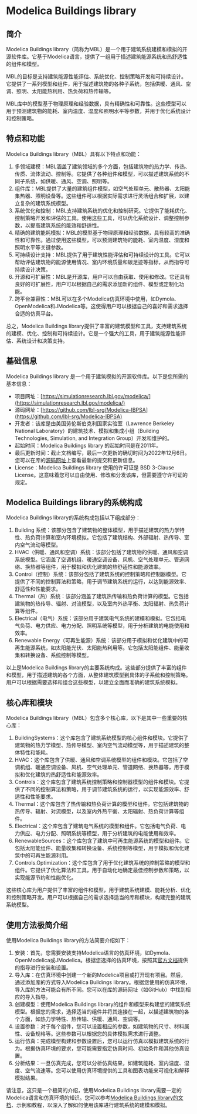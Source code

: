 # Modelica Buildings library

## 简介

Modelica Buildings library（简称为MBL）是一个用于建筑系统建模和模拟的开源软件库。它基于Modelica语言，提供了一组用于描述建筑能源系统和热舒适性的组件和模型。

MBL的目标是支持建筑能源性能评估、系统优化、控制策略开发和可持续设计。它提供了一系列模型和组件，用于描述建筑物的各种子系统，包括供暖、通风、空调、照明、太阳能热利用、热负荷和热传输等。

MBL库中的模型基于物理原理和经验数据，具有精确性和可靠性。这些模型可以用于预测建筑物的能耗、室内温度、湿度和照明水平等参数，并用于优化系统设计和控制策略。

## 特点和功能

Modelica Buildings library（MBL）具有以下特点和功能：

1. 多领域建模：MBL涵盖了建筑领域的多个方面，包括建筑物的热力学、传热、传质、流体流动、控制等。它提供了各种组件和模型，可以描述建筑系统的不同子系统，如供暖、通风、空调、照明等。
2. 组件库：MBL提供了大量的建筑组件模型，如空气处理单元、散热器、太阳能集热器、照明设备等。这些组件可以根据实际需求进行灵活组合和扩展，以建立复杂的建筑系统模型。
3. 系统优化和控制：MBL支持建筑系统的优化和控制研究。它提供了能耗优化、控制策略开发和评估的工具。使用这些工具，可以优化系统设计、调整控制参数，以提高建筑系统的能效和舒适性。
4. 精确的建筑能耗模拟：MBL的模型基于物理原理和经验数据，具有较高的准确性和可靠性。通过使用这些模型，可以预测建筑物的能耗、室内温度、湿度和照明水平等关键参数。
5. 可持续设计支持：MBL提供了用于建筑性能评估和可持续设计的工具。它可以帮助评估建筑物的能源使用情况、室内环境质量和碳足迹等指标，从而指导可持续设计决策。
6. 开源和可扩展性：MBL是开源库，用户可以自由获取、使用和修改。它还具有良好的可扩展性，用户可以根据自己的需求添加新的组件、模型或定制化功能。
7. 跨平台兼容性：MBL可以在多个Modelica仿真环境中使用，如Dymola、OpenModelica和JModelica等。这使得用户可以根据自己的喜好和需求选择合适的仿真平台。

总之，Modelica Buildings library提供了丰富的建筑模型和工具，支持建筑系统的建模、优化、控制和可持续设计。它是一个强大的工具，用于建筑能源性能评估、系统设计和决策支持。

## 基础信息

Modelica Buildings library 是一个用于建筑模拟的开源软件库。以下是您所需的基本信息：

- 项目网址：[https://simulationresearch.lbl.gov/modelica/](https://simulationresearch.lbl.gov/modelica/)
- 源码网址：[https://github.com/lbl-srg/Modelica-IBPSA](https://github.com/lbl-srg/Modelica-IBPSA)
- 开发者：该库是由美国劳伦斯伯克利国家实验室（Lawrence Berkeley National Laboratory）的建筑技术、模拟和集成小组（Building Technologies, Simulation, and Integration Group）开发和维护的。
- 起始时间：Modelica Buildings library 的起始时间是在2011年。
- 最后更新时间：截止文档编写，最后一次更新的确切时间为2022年12月6日。您可以在库的[源码网址](https://github.com/lbl-srg/modelica-buildings)上查看最新的提交和更新信息。
- License：Modelica Buildings library 使用的许可证是 BSD 3-Clause License。这意味着您可以自由使用、修改和分发该库，但需要遵守许可证的规定。

## Modelica Buildings library的系统构成

Modelica Buildings library的系统构成包括以下组成部分：

1. Building 系统：该部分包含了建筑物的整体模型，用于描述建筑的热力学特性、热负荷计算和室内环境模拟。它包括了建筑结构、外部辐射、热传导、室内空气流动等模型。
2. HVAC（供暖、通风和空调）系统：该部分包括了建筑物的供暖、通风和空调系统模型。它涵盖了空调机组、暖通空调设备、风机、空气处理单元、管道网络、换热器等组件，用于模拟和优化建筑的热舒适性和能源效率。
3. Control（控制）系统：该部分包括了建筑系统的控制策略和控制器模型。它提供了不同的控制算法和策略，用于调节建筑系统的运行，以达到能源效率、舒适性和性能要求。
4. Thermal（热）系统：该部分涵盖了建筑热传输和热负荷计算的模型。它包括建筑物的热传导、辐射、对流模型，以及室内外热平衡、太阳辐射、热负荷计算等组件。
5. Electrical（电气）系统：该部分用于建筑电气系统的建模和模拟。它包括电气负荷、电力供应、电力分配、照明系统等模型，用于分析建筑的电能使用和效率。
6. Renewable Energy（可再生能源）系统：该部分用于模拟和优化建筑中的可再生能源系统，如太阳能光伏、太阳能热利用等。它包括太阳能组件、能量收集和转换设备、系统控制等模型。

以上是Modelica Buildings library的主要系统构成。这些部分提供了丰富的组件和模型，用于描述建筑的各个方面，从整体建筑模型到具体的子系统和控制策略。用户可以根据需要选择和组合这些模型，以建立全面而准确的建筑系统模拟。

## 核心库和模块

Modelica Buildings library（MBL）包含多个核心库，以下是其中一些重要的核心库：

1. BuildingSystems：这个库包含了建筑系统模型的核心组件和模块。它提供了建筑物的热力学模型、热传导模型、室内空气流动模型等，用于描述建筑的整体特性和能耗。
2. HVAC：这个库包含了供暖、通风和空调系统模型的组件和模块。它包括了空调机组、暖通空调设备、风机、空气处理单元、管道网络、换热器等，用于模拟和优化建筑的热舒适性和能源效率。
3. Controls：这个库包含了建筑系统控制策略和控制器模型的组件和模块。它提供了不同的控制算法和策略，用于调节建筑系统的运行，以实现能源效率、舒适性和性能要求。
4. Thermal：这个库包含了热传输和热负荷计算的模型和组件。它包括建筑物的热传导、辐射、对流模型，以及室内外热平衡、太阳辐射、热负荷计算等组件。
5. Electrical：这个库包含了建筑电气系统的模型和组件。它包括电气负荷、电力供应、电力分配、照明系统等模型，用于分析建筑的电能使用和效率。
6. RenewableSources：这个库包含了建筑中可再生能源系统的模型和组件。它包括太阳能组件、能量收集和转换设备、系统控制等模型，用于模拟和优化建筑中的可再生能源利用。
7. Controls.Optimization：这个库包含了用于优化建筑系统的控制策略的模型和组件。它提供了优化算法和工具，用于自动化地确定最佳控制参数和策略，以实现能源节约和性能优化。

这些核心库为用户提供了丰富的组件和模型，用于建筑系统建模、能耗分析、优化和控制策略开发。用户可以根据自己的需求选择适当的库和模块，构建完整的建筑系统模型。

## 使用方法极简介绍

使用Modelica Buildings library的方法简要介绍如下：

1. 安装：首先，您需要安装支持Modelica语言的仿真环境，如Dymola、OpenModelica或JModelica。根据您选择的仿真环境，按照其[官方文档](https://simulationresearch.lbl.gov/modelica/download.html)提供的指导进行安装和设置。
2. 导入库：在仿真环境中创建一个新的Modelica项目或打开现有项目。然后，通过添加库的方式导入Modelica Buildings library。根据您使用的仿真环境，导入库的方法可能会有所不同。您可以在库的源码网址（如GitHub）中找到相应的导入指导。
3. 创建模型：使用Modelica Buildings library的组件和模型来构建您的建筑系统模型。根据您的需求，选择适当的组件并将其连接在一起，以描述建筑物的各个方面，如热力学特性、热传输、供暖、通风、空调等。
4. 设置参数：对于每个组件，您可以设置相应的参数，如建筑物的尺寸、材料属性、设备规格等。这些参数可以根据您的具体模拟需求进行调整。
5. 运行仿真：完成模型构建和参数设置后，您可以运行仿真以模拟建筑系统的行为。根据仿真环境的要求，您可能需要指定仿真时间、初始条件和其他仿真设置。
6. 分析结果：一旦仿真完成，您可以分析仿真结果，如建筑能耗、室内温度、湿度、空气流速等。您可以使用仿真环境提供的工具和图表功能来可视化和解释模拟结果。

请注意，这只是一个极简的介绍，使用Modelica Buildings library需要一定的Modelica语言和仿真环境的知识。您可以参考[Modelica Buildings library的文档](https://simulationresearch.lbl.gov/modelica/userGuide/index.html)、示例和教程，以深入了解如何使用该库进行建筑系统的建模和模拟。
